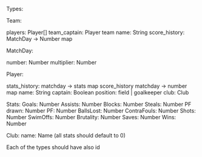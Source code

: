 Types:

Team:

players: Player[]
team_captain: Player
team name: String
score_history: MatchDay -> Number map

MatchDay:

number: Number
multiplier: Number

Player:

stats_history: matchday -> stats map
score_history matchday -> number map
name: String
captain: Boolean
position: field | goalkeeper
club: Club

Stats:
Goals: Number
Assists: Number
Blocks: Number
Steals: Number
PF drawn: Number
PF: Number
BallsLost: Number
ContraFouls: Number
Shots: Number
SwimOffs: Number
Brutality: Number
Saves: Number
Wins: Number

Club:
name: Name
(all stats should default to 0)


Each of the types should have also id